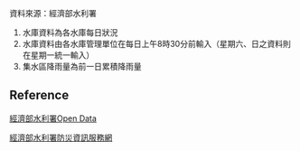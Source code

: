 
資料來源：經濟部水利署
1. 水庫資料為各水庫每日狀況
2. 水庫資料由各水庫管理單位在每日上午8時30分前輸入（星期六、日之資料則在星期一統一輸入）
3. 集水區降雨量為前一日累積降雨量

## Reference
[經濟部水利署Open Data](http://fhy.wra.gov.tw/ReservoirPage_2011/StorageCapacity.aspx)

[經濟部水利署防災資訊服務網](https://fhy.wra.gov.tw/fhy/Monitor/Reservoir)